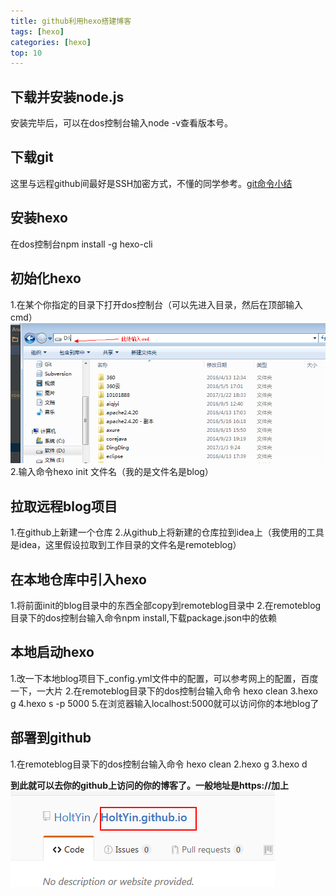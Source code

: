 ```yaml
---
title: github利用hexo搭建博客
tags: [hexo]
categories: [hexo]
top: 10
---
```

## 下载并安装node.js
   安装完毕后，可以在dos控制台输入node -v查看版本号。
## 下载git
   这里与远程github间最好是SSH加密方式，不懂的同学参考。[git命令小结](http://note.youdao.com/)
## 安装hexo
   在dos控制台npm install -g hexo-cli
## 初始化hexo
   1.在某个你指定的目录下打开dos控制台（可以先进入目录，然后在顶部输入cmd）
   <img src="/images/hexo/hexo1.jpg" >
   2.输入命令hexo init 文件名（我的是文件名是blog）
## 拉取远程blog项目
   1.在github上新建一个仓库
   2.从github上将新建的仓库拉到idea上（我使用的工具是idea，这里假设拉取到工作目录的文件名是remoteblog）
   
## 在本地仓库中引入hexo
   1.将前面init的blog目录中的东西全部copy到remoteblog目录中
   2.在remoteblog目录下的dos控制台输入命令npm install,下载package.json中的依赖
## 本地启动hexo
   1.改一下本地blog项目下_config.yml文件中的配置，可以参考网上的配置，百度一下，一大片
   2.在remoteblog目录下的dos控制台输入命令 hexo clean
   3.hexo g
   4.hexo s -p 5000
   5.在浏览器输入localhost:5000就可以访问你的本地blog了
## 部署到github
   1.在remoteblog目录下的dos控制台输入命令 hexo clean
   2.hexo g
   3.hexo d
   
   
   **到此就可以去你的github上访问的你的博客了。一般地址是https://加上
   <img src="/images/hexo/hexo2.jpg" >**
   